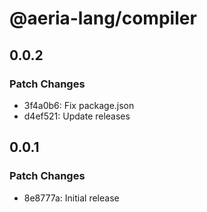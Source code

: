 # @aeria-lang/compiler

## 0.0.2

### Patch Changes

- 3f4a0b6: Fix package.json
- d4ef521: Update releases

## 0.0.1

### Patch Changes

- 8e8777a: Initial release
